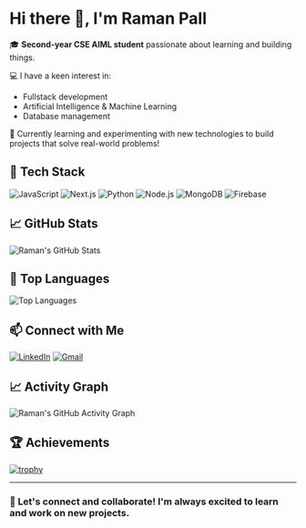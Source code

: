 # Hi there 👋, I'm Raman Pall

🎓 **Second-year CSE AIML student** passionate about learning and building things.

💻 I have a keen interest in:
- Fullstack development
- Artificial Intelligence & Machine Learning
- Database management

🌱 Currently learning and experimenting with new technologies to build projects that solve real-world problems!

## 🚀 Tech Stack

![JavaScript](https://img.shields.io/badge/JavaScript-F7DF1E?style=for-the-badge&logo=javascript&logoColor=black)
![Next.js](https://img.shields.io/badge/Next.js-000000?style=for-the-badge&logo=nextdotjs&logoColor=white)
![Python](https://img.shields.io/badge/Python-3776AB?style=for-the-badge&logo=python&logoColor=white)
![Node.js](https://img.shields.io/badge/Node.js-339933?style=for-the-badge&logo=nodedotjs&logoColor=white)
![MongoDB](https://img.shields.io/badge/MongoDB-47A248?style=for-the-badge&logo=mongodb&logoColor=white)
![Firebase](https://img.shields.io/badge/Firebase-FFCA28?style=for-the-badge&logo=firebase&logoColor=black)

## 📈 GitHub Stats

![Raman's GitHub Stats](https://github-readme-stats.vercel.app/api?username=YOUR_USERNAME&show_icons=true&theme=radical)

## 📂 Top Languages

![Top Languages](https://github-readme-stats.vercel.app/api/top-langs/?username=YOUR_USERNAME&layout=compact&theme=radical)

## 📫 Connect with Me

[![LinkedIn](https://img.shields.io/badge/LinkedIn-0077B5?style=for-the-badge&logo=linkedin&logoColor=white)](www.linkedin.com/in/raman-pall-bb7622210)
[![Gmail](https://img.shields.io/badge/Gmail-D14836?style=for-the-badge&logo=gmail&logoColor=white)](mailto:pallraman41@gmail.com)

## 📈 Activity Graph

![Raman's GitHub Activity Graph](https://activity-graph.herokuapp.com/graph?username=YOUR_USERNAME&theme=react-dark)

## 🏆 Achievements

[![trophy](https://github-profile-trophy.vercel.app/?username=YOUR_USERNAME&theme=onedark)](https://github.com/ryo-ma/github-profile-trophy)

---

### 💬 Let's connect and collaborate! I'm always excited to learn and work on new projects.
